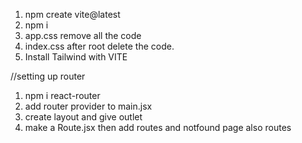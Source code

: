 1. npm create vite@latest
2. npm i
3. app.css remove all the code
4. index.css after root delete the code.
5. Install Tailwind with VITE


//setting up router 
1. npm i react-router
2. add router provider to main.jsx
3. create layout and give outlet
4. make a Route.jsx then add routes and notfound page also routes